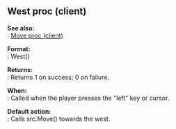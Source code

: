 ## West proc (client)    
**See also:**    
:   [Move proc (client)](/client/proc/Move)    
<!-- -->    
**Format:**    
:   West()    
<!-- -->    
**Returns:**    
:   Returns 1 on success; 0 on failure.    
<!-- -->    
**When:**    
:   Called when the player presses the \"left\" key or cursor.    
<!-- -->    
**Default action:**    
:   Calls src.Move() towards the west.  